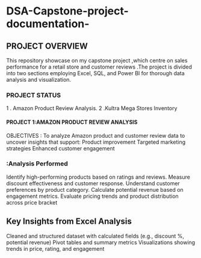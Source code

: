# DSA-Capstone-project-documentation-
## PROJECT OVERVIEW 
This repository showcase on my capstone project ,which centre on sales performance for a retail store and customer reviews .The project is divided into two sections employing Excel, SQL, and Power BI for thorough data analysis and visualization.


### PROJECT STATUS
1 . Amazon Product Review Analysis.
2 .Kultra Mega Stores Inventory

#### PROJECT 1:AMAZON PRODUCT REVIEW ANALYSIS
OBJECTIVES :
To analyze Amazon product and customer review data to uncover insights that support:
Product improvement
Targeted marketing strategies
Enhanced customer engagement
### :Analysis Performed
Identify high-performing products based on ratings and reviews.
Measure discount effectiveness and customer response.
Understand customer preferences by product category.
Calculate potential revenue based on engagement metrics.
Evaluate pricing trends and product distribution across price bracket
## Key Insights from Excel Analysis
Cleaned and structured dataset with calculated fields (e.g., discount %, potential revenue)
Pivot tables and summary metrics
Visualizations showing trends in price, rating, and engagement
